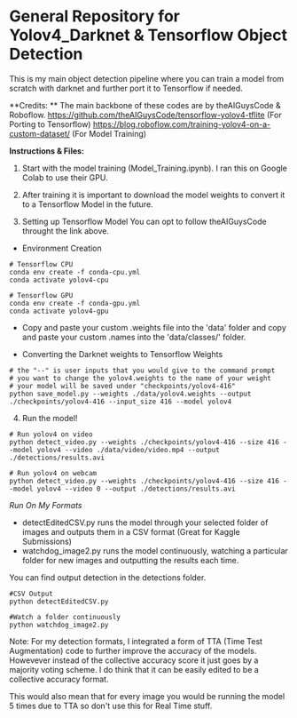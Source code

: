
# General Repository for Yolov4_Darknet & Tensorflow Object Detection

This is my main object detection pipeline where you can train a model from scratch with darknet and further port it to Tensorflow if needed. 

**Credits: **
The main backbone of these codes are by theAIGuysCode & Roboflow.
https://github.com/theAIGuysCode/tensorflow-yolov4-tflite (For Porting to Tensorflow)
https://blog.roboflow.com/training-yolov4-on-a-custom-dataset/ (For Model Training)

**Instructions & Files:**
1) Start with the model training (Model_Training.ipynb). I ran this on Google Colab to use their GPU. 

2) After training it is important to download the model weights to convert it to a Tensorflow Model in the future.

3) Setting up Tensorflow Model
You can opt to follow theAIGuysCode throught the link above.
- Environment Creation
```
# Tensorflow CPU
conda env create -f conda-cpu.yml
conda activate yolov4-cpu

# Tensorflow GPU
conda env create -f conda-gpu.yml
conda activate yolov4-gpu
```
- Copy and paste your custom .weights file into the 'data' folder and copy and paste your custom .names into the 'data/classes/' folder.

- Converting the Darknet weights to Tensorflow Weights
```
# the "--" is user inputs that you would give to the command prompt
# you want to change the yolov4.weights to the name of your weight
# your model will be saved under "checkpoints/yolov4-416"
python save_model.py --weights ./data/yolov4.weights --output ./checkpoints/yolov4-416 --input_size 416 --model yolov4
```
4) Run the model!
```
# Run yolov4 on video
python detect_video.py --weights ./checkpoints/yolov4-416 --size 416 --model yolov4 --video ./data/video/video.mp4 --output ./detections/results.avi

# Run yolov4 on webcam
python detect_video.py --weights ./checkpoints/yolov4-416 --size 416 --model yolov4 --video 0 --output ./detections/results.avi
```
_Run On My Formats_
- detectEditedCSV.py runs the model through your selected folder of images and outputs them in a CSV format (Great for Kaggle Submissions)
- watchdog_image2.py runs the model continuously, watching a particular folder for new images and outputting the results each time. 

You can find output detection in the detections folder.
```
#CSV Output
python detectEditedCSV.py

#Watch a folder continuously
python watchdog_image2.py
```

Note: For my detection formats, I integrated a form of TTA (Time Test Augmentation) code to further improve the accuracy of the models. Howevever instead of the collective accuracy score it just goes by a majority voting scheme. I do think that it can be easily edited to be a collective accuracy format. 

This would also mean that for every image you would be running the model 5 times due to TTA so don't use this for Real Time stuff. 
